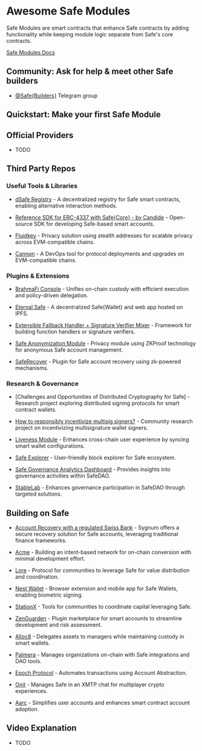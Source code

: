 # Awesome Safe Modules

Safe Modules are smart contracts that enhance Safe contracts by adding functionality while keeping module logic separate from Safe's core contracts.

[Safe Modules Docs](https://docs.safe.global/safe-core/safe-modules)

## Community: Ask for help & meet other Safe builders

- [@Safe{Builders}](https://t.me/SafeBuilders) Telegram group

## Quickstart: Make your first Safe Module

## Official Providers

- TODO

## Third Party Repos

### Useful Tools & Libraries

- [dSafe Registry](https://twitter.com/daoism_systems) - A decentralized registry for Safe smart contracts, enabling alternative interaction methods.

- [Reference SDK for ERC-4337 with Safe{Core} - by Candide](https://www.candide.dev/) - Open-source SDK for developing Safe-based smart accounts.

- [Fluidkey](https://fluidkey.com) - Privacy solution using stealth addresses for scalable privacy across EVM-compatible chains.

- [Cannon](https://usecannon.com) - A DevOps tool for protocol deployments and upgrades on EVM-compatible chains.

### Plugins & Extensions

- [BrahmaFi Console](https://www.brahma.fi/) - Unifies on-chain custody with efficient execution and policy-driven delegation.

- [Eternal Safe](https://github.com/eternalsafe/wallet) - A decentralized Safe{Wallet} and web app hosted on IPFS.

- [Extensible Fallback Handler + Signature Verifier Mixer](https://github.com/rndlabs/safe-contracts) - Framework for building function handlers or signature verifiers.

- [Safe Anonymization Module](https://oxor.io/) - Privacy module using ZKProof technology for anonymous Safe account management.

- [SafeRecover](https://github.com/porco-rosso-j/safe-recovery-noir) - Plugin for Safe account recovery using zk-powered mechanisms.

### Research & Governance

- [Challenges and Opportunities of Distributed Cryptography for Safe] - Research project exploring distributed signing protocols for smart contract wallets.

- [How to responsibly incentivize multisig signers?](https://github.com/bartosjiri/multisig-signer-incentives) - Community research project on incentivizing multisignature wallet signers.

- [Liveness Module](https://github.com/defi-wonderland/safe-liveness) - Enhances cross-chain user experience by syncing smart wallet configurations.

- [Safe Explorer](https://safescanner.xyz) - User-friendly block explorer for Safe ecosystem.

- [Safe Governance Analytics Dashboard](https://safedao.curiahub.xyz/) - Provides insights into governance activities within SafeDAO.

- [StableLab](https://www.stablelab.xyz/) - Enhances governance participation in SafeDAO through targeted solutions.

## Building on Safe

- [Account Recovery with a regulated Swiss Bank](https://www.sygnum.com/) - Sygnum offers a secure recovery solution for Safe accounts, leveraging traditional finance frameworks.

- [Acme](https://www.acme.am) - Building an intent-based network for on-chain conversion with minimal development effort.

- [Lore](https://lore.xyz) - Protocol for communities to leverage Safe for value distribution and coordination.

- [Nest Wallet](https://nestwallet.xyz/) - Browser extension and mobile app for Safe Wallets, enabling biometric signing.

- [StationX](http://app.stationx.network) - Tools for communities to coordinate capital leveraging Safe.

- [ZenGuarden](https://zenguard.xyz) - Plugin marketplace for smart accounts to streamline development and risk assessment.

- [Alloc8](https://www.alloc8.xyz) - Delegates assets to managers while maintaining custody in smart wallets.

- [Palmera](https://www.palmeradao.xyz/) - Manages organizations on-chain with Safe integrations and DAO tools.

- [Epoch Protocol](https://www.epochprotocol.xyz/) - Automates transactions using Account Abstraction.

- [Onit](https://www.onit.fun/) - Manages Safe in an XMTP chat for multiplayer crypto experiences.

- [Aarc](https://aarc.xyz/) - Simplifies user accounts and enhances smart contract account adoption.

## Video Explanation

- TODO
